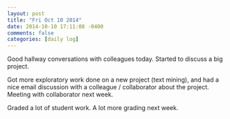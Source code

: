 ```yaml
---
layout: post
title: "Fri Oct 10 2014"
date: 2014-10-10 17:11:08 -0400
comments: false
categories: [daily log]
---
```


Good hallway conversations with colleagues today. Started to discuss a big
project.

Got more exploratory work done on a new project (text mining), and had a nice
email discussion with a colleague / collaborator about the project. Meeting with
collaborator next week.

Graded a lot of student work. A lot more grading next week.
